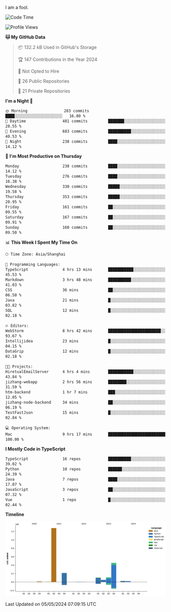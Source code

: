 I am a fool.

<!--START_SECTION:waka-->
![Code Time](http://img.shields.io/badge/Code%20Time-1%2C398%20hrs%2034%20mins-blue)

![Profile Views](http://img.shields.io/badge/Profile%20Views-0-blue)

**🐱 My GitHub Data** 

> 📦 132.2 kB Used in GitHub's Storage 
 > 
> 🏆 147 Contributions in the Year 2024
 > 
> 🚫 Not Opted to Hire
 > 
> 📜 26 Public Repositories 
 > 
> 🔑 21 Private Repositories 
 > 
**I'm a Night 🦉** 

```text
🌞 Morning                283 commits         ████░░░░░░░░░░░░░░░░░░░░░   16.80 % 
🌆 Daytime                481 commits         ███████░░░░░░░░░░░░░░░░░░   28.55 % 
🌃 Evening                683 commits         ██████████░░░░░░░░░░░░░░░   40.53 % 
🌙 Night                  238 commits         ████░░░░░░░░░░░░░░░░░░░░░   14.12 % 
```
📅 **I'm Most Productive on Thursday** 

```text
Monday                   238 commits         ████░░░░░░░░░░░░░░░░░░░░░   14.12 % 
Tuesday                  276 commits         ████░░░░░░░░░░░░░░░░░░░░░   16.38 % 
Wednesday                330 commits         █████░░░░░░░░░░░░░░░░░░░░   19.58 % 
Thursday                 353 commits         █████░░░░░░░░░░░░░░░░░░░░   20.95 % 
Friday                   161 commits         ██░░░░░░░░░░░░░░░░░░░░░░░   09.55 % 
Saturday                 167 commits         ██░░░░░░░░░░░░░░░░░░░░░░░   09.91 % 
Sunday                   160 commits         ██░░░░░░░░░░░░░░░░░░░░░░░   09.50 % 
```


📊 **This Week I Spent My Time On** 

```text
🕑︎ Time Zone: Asia/Shanghai

💬 Programming Languages: 
TypeScript               4 hrs 13 mins       ███████████░░░░░░░░░░░░░░   45.53 % 
Markdown                 3 hrs 48 mins       ██████████░░░░░░░░░░░░░░░   41.03 % 
CSS                      36 mins             ██░░░░░░░░░░░░░░░░░░░░░░░   06.50 % 
Java                     21 mins             █░░░░░░░░░░░░░░░░░░░░░░░░   03.82 % 
SQL                      12 mins             █░░░░░░░░░░░░░░░░░░░░░░░░   02.18 % 

🔥 Editors: 
WebStorm                 8 hrs 42 mins       ███████████████████████░░   93.67 % 
Intellijidea             23 mins             █░░░░░░░░░░░░░░░░░░░░░░░░   04.15 % 
DataGrip                 12 mins             █░░░░░░░░░░░░░░░░░░░░░░░░   02.18 % 

🐱‍💻 Projects: 
HiretualEmailServer      4 hrs 4 mins        ███████████░░░░░░░░░░░░░░   43.84 % 
jizhang-webapp           2 hrs 56 mins       ████████░░░░░░░░░░░░░░░░░   31.59 % 
htm-backend              1 hr 7 mins         ███░░░░░░░░░░░░░░░░░░░░░░   12.05 % 
jizhang-node-backend     34 mins             ██░░░░░░░░░░░░░░░░░░░░░░░   06.19 % 
TestFastJson             15 mins             █░░░░░░░░░░░░░░░░░░░░░░░░   02.84 % 

💻 Operating System: 
Mac                      9 hrs 17 mins       █████████████████████████   100.00 % 
```

**I Mostly Code in TypeScript** 

```text
TypeScript               16 repos            ██████████░░░░░░░░░░░░░░░   39.02 % 
Python                   10 repos            ██████░░░░░░░░░░░░░░░░░░░   24.39 % 
Java                     7 repos             ████░░░░░░░░░░░░░░░░░░░░░   17.07 % 
JavaScript               3 repos             ██░░░░░░░░░░░░░░░░░░░░░░░   07.32 % 
Vue                      1 repo              █░░░░░░░░░░░░░░░░░░░░░░░░   02.44 % 
```



**Timeline**

![Lines of Code chart](https://raw.githubusercontent.com/VeejaLiu/VeejaLiu/master/assets/bar_graph.png)


 Last Updated on 05/05/2024 07:09:15 UTC
<!--END_SECTION:waka-->
